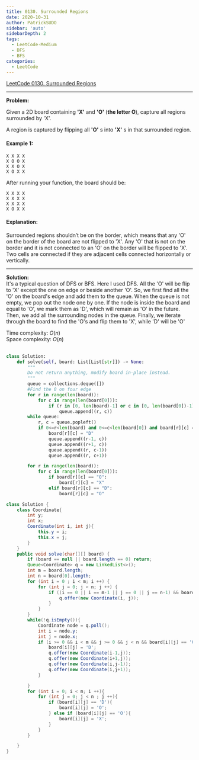 ```yaml
---
title: 0130. Surrounded Regions
date: 2020-10-31
author: PatrickSUDO
sidebar: 'auto'
sidebarDepth: 2
tags: 
  - LeetCode-Medium
  - DFS
  - BFS
categories:
  - LeetCode
---
```

[LeetCode 0130. Surrounded Regions](https://leetcode.com/problems/surrounded-regions/)

---
**Problem:** <br/>

Given a 2D board containing **'X'** and **'O'** (**the letter O**), capture all regions surrounded by 'X'.

A region is captured by flipping all **'O'** s into **'X'** s in that surrounded region.

#### Example 1:

    X X X X
    X O O X
    X X O X
    X O X X

After running your function, the board should be:

    X X X X
    X X X X
    X X X X
    X O X X


#### Explanation:

Surrounded regions shouldn’t be on the border, which means that any 'O' on the border of the board are not flipped to 'X'. Any 'O' that is not on the border and it is not connected to an 'O' on the border will be flipped to 'X'. Two cells are connected if they are adjacent cells connected horizontally or vertically.

---
**Solution:** <br/>
It's a typical question of DFS or BFS. Here I used DFS. All the 'O' will be flip to 'X' except the one on edge or beside another 'O'. So, we first find all the 'O' on the board's edge and add them to the queue. When the queue is not empty, we pop out the node one by one. If the node is inside the board and equal to 'O', we mark them as 'D', which will remain as 'O' in the future. Then, we add all the surrounding nodes in the queue. Finally, we iterate through the board to find the 'O's and flip them to 'X', while 'D' will be 'O'


Time complexity: $O(n)$</br>
Space complexity: $O(n)$ 
</br>
</br>


```python
class Solution:
    def solve(self, board: List[List[str]]) -> None:
        """
        Do not return anything, modify board in-place instead.
        """
        queue = collections.deque([])
        #Find the 0 on four edge
        for r in range(len(board)):
            for c in range(len(board[0])):
                if (r in [0, len(board)-1] or c in [0, len(board[0])-1]) and board[r][c] == "O":
                    queue.append((r, c))
        while queue:
            r, c = queue.popleft()
            if 0<=r<len(board) and 0<=c<len(board[0]) and board[r][c] == "O":
                board[r][c] = "D"
                queue.append((r-1, c))
                queue.append((r+1, c))
                queue.append((r, c-1))
                queue.append((r, c+1))

        for r in range(len(board)):
            for c in range(len(board[0])):
                if board[r][c] == "O":
                    board[r][c] = "X"
                elif board[r][c] == "D":
                    board[r][c] = "O"
```

```java
class Solution {
    class Coordinate{
        int y;
        int x;
        Coordinate(int i, int j){
            this.y = i;
            this.x = j;
        }
    }
    public void solve(char[][] board) {
        if (board == null || board.length == 0) return;
        Queue<Coordinate> q = new LinkedList<>();
        int m = board.length;
        int n = board[0].length;
        for (int i = 0 ; i < m; i ++) {
            for (int j = 0; j < n; j ++) {
                if ((i == 0 || i == m-1 || j == 0 || j == n-1) && board[i][j] == 'O') {
                    q.offer(new Coordinate(i, j));
                }
            }
        }
        while(!q.isEmpty()){
            Coordinate node = q.poll();
            int i = node.y;
            int j = node.x;
            if (i >= 0 && i < m && j >= 0 && j < n && board[i][j] == 'O'){
                board[i][j] = 'D';
                q.offer(new Coordinate(i-1,j));
                q.offer(new Coordinate(i+1,j));
                q.offer(new Coordinate(i,j-1));
                q.offer(new Coordinate(i,j+1));
            }

        }
        for (int i = 0; i < m; i ++){
            for (int j = 0; j < n ; j ++){
                if (board[i][j] == 'D'){
                    board[i][j] = 'O';
                } else if (board[i][j] == 'O'){
                    board[i][j] = 'X';
                }
            }
        }

    }
}
```